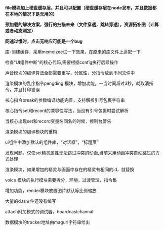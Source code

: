 **file模块加上硬盘缓存层，并且可以配置（硬盘缓存层在node发布，并且数据都在本地的情况下是无用的）**

**预加载的解决方案，强行的扫描未来（文件穿透，跳转穿透），资源拓补图（计算或者动态测定）**

**网速过慢时，点击无响应可能是一个bug**

库-创建缓存，采用memoizee试一下效果，在原来的库文件上适配一下

检查“UI组件中断”的核心代码,需要根据config执行后续操作

声音模块的编译算法全部需要重写，分属性，分指令放到不同文件中

渲染模块的乱序指令pengding 模块，增加功能。--当时间超过3秒，就取消指令，并且打印错误

核心指令break的参数编译功能完善，支持解析引号包裹字符串

核心指令set和record的兼容性写法，当没有引号包裹时尝试解析

当核心出现set和record变量名同名的时候，控制台警告

渲染模块的编译模块的重构

ui组件中添加默认的组件库，“对话框”，“标题页”

发现问题，仅仅set精灵属性无法跳过冲突的动画,当前采用动画冲突自动跳过的方式处理

渲染模块，如果增加的精灵与画面中存在的精灵有相同的id，就替换

voice 模块的执行模块需要拆分，环境，过渡管理，指令集

增加功能，render模块放置图片默认等比例缩放

大量的d.ts文件还没有编写

attach附加模式的调试器，boardcastchannal

数据模块的tracker地址由magurl字符串给出